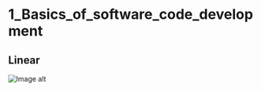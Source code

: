 # 1_Basics_of_software_code_development
## Linear
![Image alt](https://github.com/TemaGarfield/screenshots/blob/master/Module_1_Branching.PNG)
